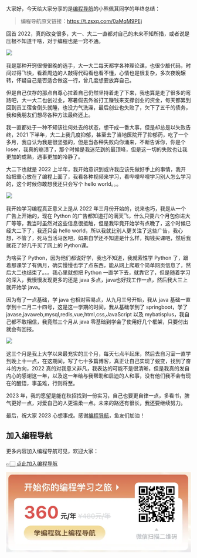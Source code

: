 大家好，今天给大家分享的是[编程导航](https://mp.weixin.qq.com/s?__biz=MzI1NDczNTAwMA==&mid=2247524980&idx=2&sn=9ddcdb6c52aa096ed4c5ad0ced946a7d&chksm=e9c28583deb50c95f3c2665713a8bbc372c68332b3bfb846cf4b23af3f1cc07164832a291335&token=689599617&lang=zh_CN&scene=21#wechat_redirect)的小熊佩萁同学的年终总结：
> 编程导航原文链接：https://t.zsxq.com/0aMqM9PEj

回首 2022，真的改变很多，大一、大二一直都对自己的未来不知所措，或者说是压根不知道干啥，对于编程也是一窍不通。


![](https://files.mdnice.com/user/31817/be490eb1-4ec7-4bf6-870a-d2c89389ff47.png)


我是那种开窍很慢很晚的选手，大一大二每天都学各种理论课，也很少敲代码，时间过得飞快，看着周边的人敲得代码看也看不懂，心情也是很复杂，多次夜晚辗转，怀疑自己是否适合做这一行，曾几度想要放弃自己。

但是自己仅存的那点自尊心拉着自己仍然坚持着走了下来，我也算是走了很多的弯路吧，大一大二也创过业，寒暑假去外省打工赚钱来支撑创业的资金，每天都累到回到员工宿舍倒头就睡，也没力气洗澡，最后创业也失败了，欠下了五千的债务，我和我朋友们想尽各种方法最终还上。

我一直都处于一种不知该往何处去的状态，想干成一番大事，但是却总是以失败告终，2021 下半年，大二上我几度抑郁，甚至去了当地医院开了抑郁药，吃了一个多月，我自认为我是很坚强的，但是当各种失败向你涌来，不断告诉你，你是个 loser，我真的崩溃了，那个时候是我迷茫到的最顶峰，但是这一切的失败也让我更加的成熟，遇事更加的冷静了。

大二下也就是 2022 上半年，我开始意识到或许我应该先做好手上的事情，我开始把重心放在了编程上面了，我看各种视频来学习，看哔哩哔哩学习别人怎么学习的，这个时候你敢想我还只会写个 hello world。。。

![](https://files.mdnice.com/user/31817/efbecfb2-c1bf-44d1-a5f0-46c3a6b815df.png)


我开始学习编程真正意义上是从 2022 年三月份开始的，说来也巧，我是从一个广告上开始的，现在 Python 的广告都知道打的满天飞，什么只要六个月包你进大厂等等，我当时虽然对这些信息很抵触，但是我毕竟开始学有点晚了，这个时候已经大二下了，我还只会 hello world，所以我就比别人更关注了这些广告，我心想，不管了，死马当活马医吧，如果自学还不知道是什么样，掏钱买课吧，然后我就花了好几千买了网上的 Python课。

为啥买了 Python，因为他们都说好学，我也不知道，我就索性学 Python 了，跟着那课学了有俩月，确实慢慢也学了点东西，能从网上爬取个简单网页信息了，然后大二也结束了。。。我心里就想把 Python 一直学下去，就靠它了，但是随着学习的深入，我慢慢发现更多的还是 java 多点，java也好找工作一点，然后我大三上就开始学 java。

因为有了一点基础，学 java 也相对容易点，从九月三号开始，我从 java 基础一直学到十二月二十四号，这是这一学期的时间，我从基础学到了 springboot，学了 javase,javaweb,mysql,redis,vue,html,css,JavaScript 以及 mybatisplus，我自己都不敢相信，我竟然三个月从 java 零基础到学会了使用好几个框架，只要付出就会有回报。


![](https://files.mdnice.com/user/31817/51fcc3f8-7f77-4a93-b8b7-859718ff8df2.png)


这三个月是我上大学以来最充实的三个月，每天七点半起床，然后去自习室一直学到晚上十一点，在这期间，写了七十多篇博客，真正让自己实现了蜕变，找到了奋斗的方向，2022 真的对我意义非凡，我表达的可能不是很清晰，但是我真的发自内心的感谢这一年，以及这一年给与我帮助和启迪的人和事，没有他们我不会有现在的醒悟，事虽难，行则将至。

2023 年，我的愿望是能在秋招找到一份实习，自己也要更自律一点，多看书，脾气更好一点，对爱自己的人更温柔一点。未来的路还有很长，我还要继续努力。

最后，祝大家 2023 心想事成。感谢[编程导航](https://mp.weixin.qq.com/s?__biz=MzI1NDczNTAwMA==&mid=2247524980&idx=2&sn=9ddcdb6c52aa096ed4c5ad0ced946a7d&chksm=e9c28583deb50c95f3c2665713a8bbc372c68332b3bfb846cf4b23af3f1cc07164832a291335&token=689599617&lang=zh_CN&scene=21#wechat_redirect)，鱼友们加油！

## 加入编程导航

更多内容加入编程导航可见，欢迎大家：

[👉🏻 点此加入编程导航](https://yuyuanweb.feishu.cn/wiki/SDtMwjR1DituVpkz5MLc3fZLnzb)

![微信扫码领券加入](../../../image/join_us.png)
